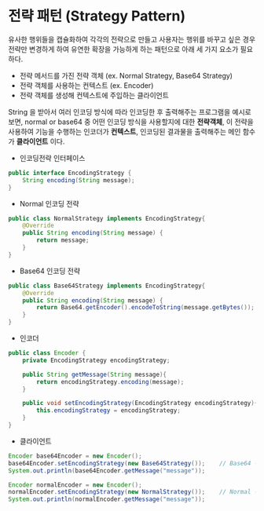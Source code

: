 # 전략 패턴 (Strategy Pattern) 

유사한 행위들을 캡슐화하여 각각의 전략으로 만들고 사용자는 행위를 바꾸고 싶은 경우 전략만 변경하게 하여 유연한 확장을 가능하게 하는 패턴으로 아래 세 가지 요소가 필요하다.
- 전략 메서드를 가진 전략 객체 (ex. Normal Strategy, Base64 Strategy)
- 전략 객체를 사용하는 컨텍스트 (ex. Encoder)
- 전략 객체를 생성해 컨텍스트에 주입하는 클라이언트

String 을 받아서 여러 인코딩 방식에 따라 인코딩한 후 출력해주는 프로그램을 예시로 보면, normal or base64 중 어떤 인코딩 방식을 사용할지에 대한 **전략객체**, 이 전략을 사용하여 기능을 수행하는 인코더가 **컨텍스트**, 인코딩된 결과물을 출력해주는 메인 함수가 **클라이언트** 이다. 


- 인코딩전략 인터페이스 
```java
public interface EncodingStrategy {
    String encoding(String message);
}
```

- Normal 인코딩 전략
```java
public class NormalStrategy implements EncodingStrategy{
    @Override
    public String encoding(String message) {
        return message;
    }
}
```

- Base64 인코딩 전략
```java
public class Base64Strategy implements EncodingStrategy{
    @Override
    public String encoding(String message) {
        return Base64.getEncoder().encodeToString(message.getBytes());
    }
}
```

- 인코더
```java
public class Encoder {
    private EncodingStrategy encodingStrategy;

    public String getMessage(String message){
        return encodingStrategy.encoding(message);
    }

    public void setEncodingStrategy(EncodingStrategy encodingStrategy){
        this.encodingStrategy = encodingStrategy;
    }
}
```

- 클라이언트
```java
Encoder base64Encoder = new Encoder();
base64Encoder.setEncodingStrategy(new Base64Strategy());    // Base64 전략 세팅
System.out.println(base64Encoder.getMessage("message"));

Encoder normalEncoder = new Encoder();
normalEncoder.setEncodingStrategy(new NormalStrategy());    // Normal 전략 세팅
System.out.println(normalEncoder.getMessage("message"));
```
